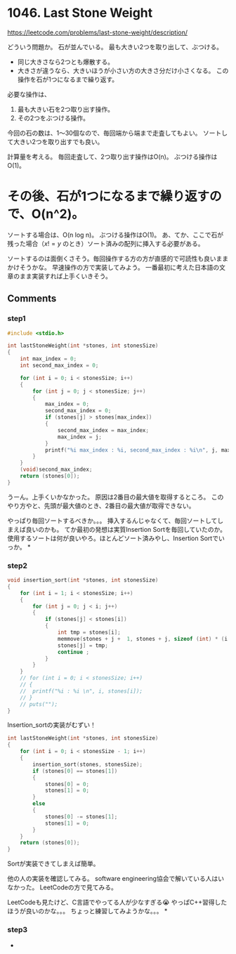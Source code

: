 # 1046. Last Stone Weight

https://leetcode.com/problems/last-stone-weight/description/

どういう問題か。
石が並んでいる。
最も大きい2つを取り出して、ぶつける。
- 同じ大きさなら2つとも爆散する。
- 大きさが違うなら、大きいほうが小さい方の大きさ分だけ小さくなる。
この操作を石が1つになるまで繰り返す。

必要な操作は、
1. 最も大きい石を2つ取り出す操作。
2. その2つをぶつける操作。

今回の石の数は、1～30個なので、毎回端から端まで走査してもよい。
ソートして大きい2つを取り出すでも良い。

計算量を考える。
毎回走査して、2つ取り出す操作はO(n)。
ぶつける操作はO(1)。
# その後、石が1つになるまで繰り返すので、O(n^2)。

ソートする場合は、O(n log n)。
ぶつける操作はO(1)。
あ、てか、ここで石が残った場合（$x != y$ のとき）ソート済みの配列に挿入する必要がある。

ソートするのは面倒くさそう。毎回操作する方の方が直感的で可読性も良いままかけそうかな。
早速操作の方で実装してみよう。
一番最初に考えた日本語の文章のまま実装すれば上手くいきそう。

## Comments

### step1
```c
#include <stdio.h>

int	lastStoneWeight(int *stones, int stonesSize)
{
	int max_index = 0;
	int second_max_index = 0;

	for (int i = 0; i < stonesSize; i++)
	{
		for (int j = 0; j < stonesSize; j++)
		{
			max_index = 0;
			second_max_index = 0;
			if (stones[j] > stones[max_index])
			{
				second_max_index = max_index;
				max_index = j;
			}
			printf("%i max_index : %i, second_max_index : %i\n", j, max_index, second_max_index);
		}
	}
	(void)second_max_index;
	return (stones[0]);
}
```
うーん。上手くいかなかった。
原因は2番目の最大値を取得するところ。
このやり方やと、先頭が最大値のとき、2番目の最大値が取得できない。

やっぱり毎回ソートするべきか。。。
挿入するんじゃなくて、毎回ソートしてしまえば良いのかも。
てか最初の発想は実質Insertion Sortを毎回していたのか。
使用するソートは何が良いやろ。ほとんどソート済みやし、Insertion Sortでいっか。
*   

### step2
```c
void insertion_sort(int *stones, int stonesSize)
{
	for (int i = 1; i < stonesSize; i++)
	{
		for (int j = 0; j < i; j++)
		{
			if (stones[j] < stones[i])
			{
				int tmp = stones[i];
				memmove(stones + j +  1, stones + j, sizeof (int) * (i - j));
				stones[j] = tmp;
				continue ;
			}
		}
	}
	// for (int i = 0; i < stonesSize; i++)
	// {
	// 	printf("%i : %i \n", i, stones[i]);
	// }
	// puts("");
}
```
Insertion_sortの実装がむずい！
```c
int	lastStoneWeight(int *stones, int stonesSize)
{
	for (int i = 0; i < stonesSize - 1; i++)
	{
		insertion_sort(stones, stonesSize);
		if (stones[0] == stones[1])
		{
			stones[0] = 0;
			stones[1] = 0;
		}
		else
		{
			stones[0] -= stones[1];
			stones[1] = 0;
		}
	}
	return (stones[0]);
}
```
Sortが実装できてしまえば簡単。

他の人の実装を確認してみる。
software engineering協会で解いている人はいなかった。
LeetCodeの方で見てみる。

LeetCodeも見たけど、C言語でやってる人が少なすぎる😭
やっぱC++習得したほうが良いのかな。。。
ちょっと練習してみようかな。。。
*   

### step3

*   
